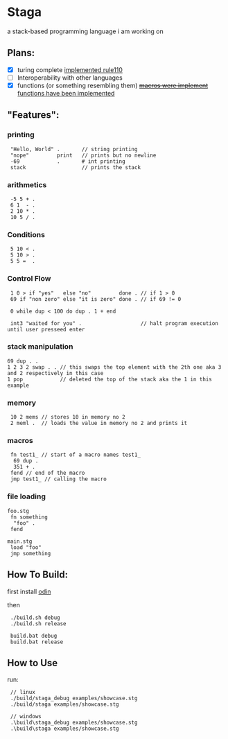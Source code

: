# Staga
a stack-based programming language i am working on

## Plans:
- [x] turing complete [implemented rule110](https://github.com/PigeonCoding/staga/commit/6f295e31349de59f7852529347ede943333f564a)
- [ ] Interoperability with other languages
- [x] functions (or something resembling them) ~~[macros were implement](https://github.com/PigeonCoding/staga/commit/a637a6eb6fad3ad26093e13330ddb26119b2a2ee)~~ [functions have been implemented](https://github.com/PigeonCoding/staga/commit/a082cea6b1c9175e1813560378e2b7acffb6e5f9)

## "Features":
### printing
```
 "Hello, World" .       // string printing
 "nope"         print   // prints but no newline
 -69            .       # int printing
 stack                  // prints the stack
```

### arithmetics
```
 -5 5 + .
 6 1  - .
 2 10 * .
 10 5 / .
```

### Conditions
```
 5 10 < .
 5 10 > .
 5 5 =  .
```

### Control Flow
```
 1 0 > if "yes"   else "no"         done . // if 1 > 0
 69 if "non zero" else "it is zero" done . // if 69 != 0

 0 while dup < 100 do dup . 1 + end

 int3 "waited for you" .                   // halt program execution until user presseed enter
```

### stack manipulation
```
69 dup . .
1 2 3 2 swap . . // this swaps the top element with the 2th one aka 3 and 2 respectively in this case
1 pop            // deleted the top of the stack aka the 1 in this example
```

### memory
```
 10 2 mems // stores 10 in memory no 2
 2 meml .  // loads the value in memory no 2 and prints it
```

### macros
```
 fn test1_ // start of a macro names test1_
  69 dup . 
  351 + .
 fend // end of the macro
 jmp test1_ // calling the macro
```

### file loading
```
foo.stg
 fn something
  "foo" .
 fend

main.stg
 load "foo"
 jmp something
```

## How To Build:
first install [odin](https://odin-lang.org/)

then
```console
 ./build.sh debug
 ./build.sh release

 build.bat debug
 build.bat release

```
## How to Use
run:
```console
 // linux
 ./build/staga_debug examples/showcase.stg
 ./build/staga examples/showcase.stg

 // windows
 .\build\staga_debug examples/showcase.stg
 .\build\staga examples/showcase.stg
```
